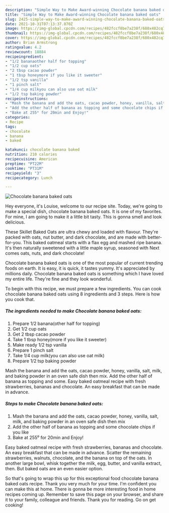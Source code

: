 ```yaml
---
description: "Simple Way to Make Award-winning Chocolate banana baked oats"
title: "Simple Way to Make Award-winning Chocolate banana baked oats"
slug: 2425-simple-way-to-make-award-winning-chocolate-banana-baked-oats
date: 2021-10-31T07:13:37.870Z
image: https://img-global.cpcdn.com/recipes/482fccf8be7a238f/680x482cq70/chocolate-banana-baked-oats-recipe-main-photo.jpg
thumbnail: https://img-global.cpcdn.com/recipes/482fccf8be7a238f/680x482cq70/chocolate-banana-baked-oats-recipe-main-photo.jpg
cover: https://img-global.cpcdn.com/recipes/482fccf8be7a238f/680x482cq70/chocolate-banana-baked-oats-recipe-main-photo.jpg
author: Brian Armstrong
ratingvalue: 4.2
reviewcount: 18884
recipeingredient:
- "1/2 bananaother half for topping"
- "1/2 cup oats"
- "2 tbsp cacao powder"
- "1 tbsp honeymore if you like it sweeter"
- "1/2 tsp vanilla"
- "1 pinch salt"
- "1/4 cup milkyou can also use oat milk"
- "1/2 tsp baking powder"
recipeinstructions:
- "Mash the banana and add the oats, cacao powder, honey, vanilla, salt, milk, and baking powder in an oven safe dish then mix"
- "Add the other half of banana as topping and some chocolate chips if you like"
- "Bake at 255⁰ for 20min and Enjoy!"
categories:
- Recipe
tags:
- chocolate
- banana
- baked

katakunci: chocolate banana baked 
nutrition: 210 calories
recipecuisine: American
preptime: "PT22M"
cooktime: "PT31M"
recipeyield: "3"
recipecategory: Lunch

---
```



![Chocolate banana baked oats](https://img-global.cpcdn.com/recipes/482fccf8be7a238f/680x482cq70/chocolate-banana-baked-oats-recipe-main-photo.jpg)

Hey everyone, it's Louise, welcome to our recipe site. Today, we're going to make a special dish, chocolate banana baked oats. It is one of my favorites. For mine, I am going to make it a little bit tasty. This is gonna smell and look delicious.

These Skillet Baked Oats are ultra chewy and loaded with flavour. They&#39;re packed with oats, nut butter, and dark chocolate, and are made with better-for-you. This baked oatmeal starts with a flax egg and mashed ripe banana. It&#39;s then naturally sweetened with a little maple syrup, seasoned with Next comes oats, nuts, and dark chocolate!

Chocolate banana baked oats is one of the most popular of current trending foods on earth. It is easy, it is quick, it tastes yummy. It's appreciated by millions daily. Chocolate banana baked oats is something which I have loved my entire life. They're fine and they look wonderful.


To begin with this recipe, we must prepare a few ingredients. You can cook chocolate banana baked oats using 8 ingredients and 3 steps. Here is how you cook that.

<!--inarticleads1-->

##### The ingredients needed to make Chocolate banana baked oats:

1. Prepare 1/2 banana(other half for topping)
1. Get 1/2 cup oats
1. Get 2 tbsp cacao powder
1. Take 1 tbsp honey(more if you like it sweeter)
1. Make ready 1/2 tsp vanilla
1. Prepare 1 pinch salt
1. Take 1/4 cup milk(you can also use oat milk)
1. Prepare 1/2 tsp baking powder


Mash the banana and add the oats, cacao powder, honey, vanilla, salt, milk, and baking powder in an oven safe dish then mix. Add the other half of banana as topping and some. Easy baked oatmeal recipe with fresh strawberries, bananas and chocolate. An easy breakfast that can be made in advance. 

<!--inarticleads2-->

##### Steps to make Chocolate banana baked oats:

1. Mash the banana and add the oats, cacao powder, honey, vanilla, salt, milk, and baking powder in an oven safe dish then mix
1. Add the other half of banana as topping and some chocolate chips if you like
1. Bake at 255⁰ for 20min and Enjoy!


Easy baked oatmeal recipe with fresh strawberries, bananas and chocolate. An easy breakfast that can be made in advance. Scatter the remaining strawberries, walnuts, chocolate, and the banana on top of the oats. In another large bowl, whisk together the milk, egg, butter, and vanilla extract, then. But baked oats are an even easier option. 

So that's going to wrap this up for this exceptional food chocolate banana baked oats recipe. Thank you very much for your time. I'm confident you can make this at home. There is gonna be more interesting food in home recipes coming up. Remember to save this page on your browser, and share it to your family, colleague and friends. Thank you for reading. Go on get cooking!
